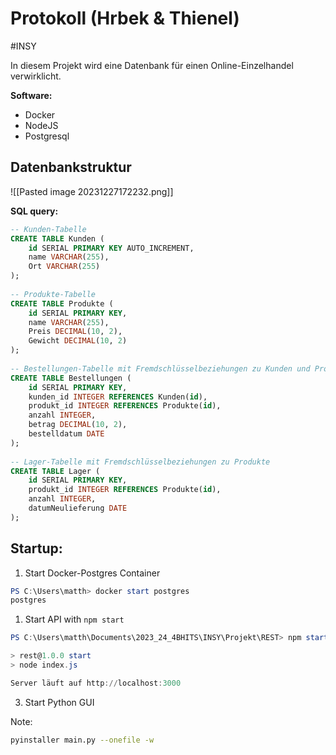 # Protokoll (Hrbek & Thienel)
#INSY 

In diesem Projekt wird eine Datenbank für einen Online-Einzelhandel verwirklicht.

**Software:**
- Docker
- NodeJS
- Postgresql

## Datenbankstruktur
![[Pasted image 20231227172232.png]]

**SQL query:**
```SQL
-- Kunden-Tabelle  
CREATE TABLE Kunden (  
    id SERIAL PRIMARY KEY AUTO_INCREMENT,  
    name VARCHAR(255),  
    Ort VARCHAR(255)  
);  
  
-- Produkte-Tabelle  
CREATE TABLE Produkte (  
    id SERIAL PRIMARY KEY,  
    name VARCHAR(255),  
    Preis DECIMAL(10, 2),  
    Gewicht DECIMAL(10, 2)  
);  
  
-- Bestellungen-Tabelle mit Fremdschlüsselbeziehungen zu Kunden und Produkte  
CREATE TABLE Bestellungen (  
    id SERIAL PRIMARY KEY,  
    kunden_id INTEGER REFERENCES Kunden(id),  
    produkt_id INTEGER REFERENCES Produkte(id),  
    anzahl INTEGER,  
    betrag DECIMAL(10, 2),  
    bestelldatum DATE  
);  
  
-- Lager-Tabelle mit Fremdschlüsselbeziehungen zu Produkte  
CREATE TABLE Lager (  
    id SERIAL PRIMARY KEY,  
    produkt_id INTEGER REFERENCES Produkte(id),  
    anzahl INTEGER,  
    datumNeulieferung DATE  
);
```

## Startup:

1. Start Docker-Postgres Container
```powershell
PS C:\Users\matth> docker start postgres
postgres
```
1. Start API with `npm start`
```powershell
PS C:\Users\matth\Documents\2023_24_4BHITS\INSY\Projekt\REST> npm start

> rest@1.0.0 start
> node index.js

Server läuft auf http://localhost:3000
```
3. Start Python GUI

Note:
```bash
pyinstaller main.py --onefile -w
```